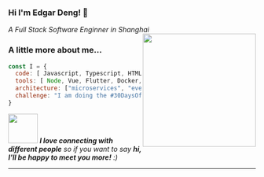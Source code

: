 ### Hi I'm Edgar Deng! 👋

<em>A Full Stack Software Enginner in Shanghai </em>  <img align='right' src="https://ss0.bdstatic.com/70cFvHSh_Q1YnxGkpoWK1HF6hhy/it/u=2424429588,3785616502&fm=16" width="230" >

### A little more about me...  

```javascript
const I = {
  code: [ Javascript, Typescript, HTML, CSS, Python, Java, Dart, Kotlin, Swift ],
  tools: [ Node, Vue, Flutter, Docker, MySQL, MongoDB],
  architecture: ["microservices", "event-driven", "design system pattern"],
  challenge: "I am doing the #30DaysOfCode challenge focused on a ui component kit with vue and typescript"
}
```

<img src="https://media.giphy.com/media/LnQjpWaON8nhr21vNW/giphy.gif" width="60"> <em><b>I love connecting with different people</b> so if you want to say <b>hi, I'll be happy to meet you more!</b> :)</em>

---




<!--
**edgardeng/edgardeng** is a ✨ _special_ ✨ repository because its `README.md` (this file) appears on your GitHub profile.

Here are some ideas to get you started:

- 🔭 I’m currently working on ...
- 🌱 I’m currently learning ...
- 👯 I’m looking to collaborate on ...
- 🤔 I’m looking for help with ...
- 💬 Ask me about ...
- 📫 How to reach me: ...
- 😄 Pronouns: ...
- ⚡ Fun fact: ...
-->
